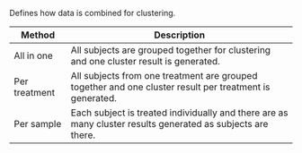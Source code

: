 Defines how data is combined for clustering.

| Method        | Description                             |
| ------------- | --------------------------------------- |
| All in one    | All subjects are grouped together for clustering and one cluster result is generated.      |
| Per treatment | All subjects from one treatment are grouped together and one cluster result per treatment is generated. |
| Per sample    | Each subject is treated individually and there are as many cluster results generated as subjects are there. | 
